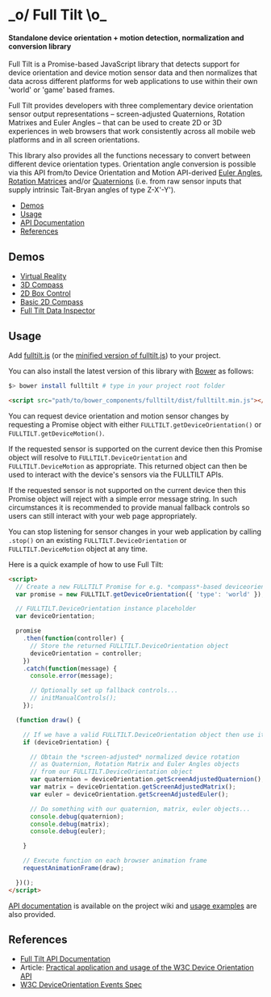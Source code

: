 \_o/ Full Tilt \o\_
================

#### Standalone device orientation + motion detection, normalization and conversion library ####

Full Tilt is a Promise-based JavaScript library that detects support for device orientation and device motion sensor data and then normalizes that data across different platforms for web applications to use within their own 'world' or 'game' based frames.

Full Tilt provides developers with three complementary device orientation sensor output representations – screen-adjusted Quaternions, Rotation Matrixes and Euler Angles – that can be used to create 2D or 3D experiences in web browsers that work consistently across all mobile web platforms and in all screen orientations.

This library also provides all the functions necessary to convert between different device orientation types. Orientation angle conversion is possible via this API from/to Device Orientation and Motion API-derived [Euler Angles](http://en.wikipedia.org/wiki/Euler_angles), [Rotation Matrices](http://en.wikipedia.org/wiki/Rotation_matrix) and/or [Quaternions](http://en.wikipedia.org/wiki/Quaternion) (i.e. from raw sensor inputs that supply intrinsic Tait-Bryan angles of type Z-X'-Y').

* [Demos](#demos)
* [Usage](#usage)
* [API Documentation](https://github.com/richtr/Full-Tilt/wiki/Full-Tilt-API-Documentation)
* [References](#references)

## Demos ##

* [Virtual Reality](https://richtr.github.io/Full-Tilt/examples/vr_test.html)
* [3D Compass](https://richtr.github.io/Marine-Compass/)
* [2D Box Control](https://richtr.github.io/Full-Tilt/examples/box2d.html)
* [Basic 2D Compass](https://richtr.github.io/Full-Tilt/examples/compass.html)
* [Full Tilt Data Inspector](https://richtr.github.io/Full-Tilt/examples/data_display.html)

## Usage ##

Add [fulltilt.js](https://github.com/richtr/Full-Tilt/blob/master/dist/fulltilt.js) (or the [minified version of fulltilt.js](https://github.com/richtr/Full-Tilt/blob/master/dist/fulltilt.min.js)) to your project.

You can also install the latest version of this library with [Bower](http://bower.io/) as follows:

```bash
$> bower install fulltilt # type in your project root folder
```

```html
<script src="path/to/bower_components/fulltilt/dist/fulltilt.min.js"></script>
```

You can request device orientation and motion sensor changes by requesting a Promise object with either `FULLTILT.getDeviceOrientation()` or `FULLTILT.getDeviceMotion()`.

If the requested sensor is supported on the current device then this Promise object will resolve to `FULLTILT.DeviceOrientation` and `FULLTILT.DeviceMotion` as appropriate. This returned object can then be used to interact with the device's sensors via the FULLTILT APIs.

If the requested sensor is not supported on the current device then this Promise object will reject with a simple error message string. In such circumstances it is recommended to provide manual fallback controls so users can still interact with your web page appropriately.

You can stop listening for sensor changes in your web application by calling `.stop()` on an existing `FULLTILT.DeviceOrientation` or `FULLTILT.DeviceMotion` object at any time.

Here is a quick example of how to use Full Tilt:

```html
<script>
  // Create a new FULLTILT Promise for e.g. *compass*-based deviceorientation data
  var promise = new FULLTILT.getDeviceOrientation({ 'type': 'world' });

  // FULLTILT.DeviceOrientation instance placeholder
  var deviceOrientation;

  promise
    .then(function(controller) {
      // Store the returned FULLTILT.DeviceOrientation object
      deviceOrientation = controller;
    })
    .catch(function(message) {
      console.error(message);

      // Optionally set up fallback controls...
      // initManualControls();
    });

  (function draw() {

    // If we have a valid FULLTILT.DeviceOrientation object then use it
    if (deviceOrientation) {

      // Obtain the *screen-adjusted* normalized device rotation
      // as Quaternion, Rotation Matrix and Euler Angles objects
      // from our FULLTILT.DeviceOrientation object
      var quaternion = deviceOrientation.getScreenAdjustedQuaternion();
      var matrix = deviceOrientation.getScreenAdjustedMatrix();
      var euler = deviceOrientation.getScreenAdjustedEuler();

      // Do something with our quaternion, matrix, euler objects...
      console.debug(quaternion);
      console.debug(matrix);
      console.debug(euler);

    }

    // Execute function on each browser animation frame
    requestAnimationFrame(draw);

  })();
</script>
```

[API documentation](https://github.com/richtr/Full-Tilt/wiki/Full-Tilt-API-Documentation) is available on the project wiki and [usage examples](https://github.com/richtr/Full-Tilt/tree/master/examples) are also provided.

## References ##

* [Full Tilt API Documentation](https://github.com/richtr/Full-Tilt/wiki/Full-Tilt-API-Documentation)
* Article: [Practical application and usage of the W3C Device Orientation API](http://dev.opera.com/articles/view/w3c-device-orientation-usage/)
* [W3C DeviceOrientation Events Spec](http://w3c.github.io/deviceorientation/spec-source-orientation.html)
